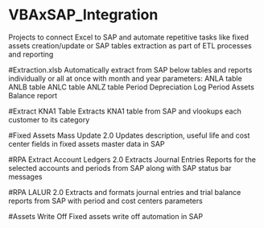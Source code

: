 # VBAxSAP_Integration
Projects to connect Excel to SAP and automate repetitive tasks like fixed assets creation/update or SAP tables extraction as part of ETL processes and reporting

#Extraction.xlsb
  Automatically extract from SAP below tables and reports individually or all at once with month and year parameters:
  ANLA table
  ANLB table
  ANLC table
  ANLZ table
  Period Depreciation Log
  Period Assets Balance report

#Extract KNA1 Table
  Extracts KNA1 table from SAP and vlookups each customer to its category

#Fixed Assets Mass Update 2.0
  Updates description, useful life and cost center fields in fixed assets master data in SAP
  
#RPA Extract Account Ledgers 2.0
  Extracts Journal Entries Reports for the selected accounts and periods from SAP along with SAP status bar messages

#RPA LALUR 2.0
  Extracts and formats journal entries and trial balance reports from SAP with period and cost centers parameters

#Assets Write Off
  Fixed assets write off automation in SAP 
